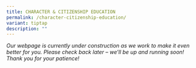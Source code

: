 ```yaml
---
title: CHARACTER & CITIZENSHIP EDUCATION
permalink: /character-citizenship-education/
variant: tiptap
description: ""
---
```

<p><em>Our webpage is currently under construction as we work to make it even better for you. Please check back later – we’ll be up and running soon! Thank you for your patience!</em>
</p>
<p></p>